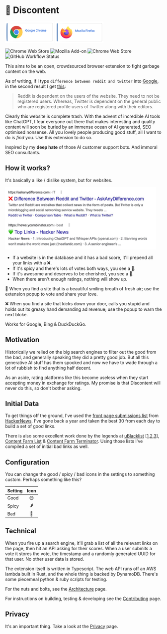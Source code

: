 # 💚 Discontent

<div>
<a href="https://chrome.google.com/webstore/detail/discontent/kglbdhongcfkafgfgofpgaehafnbgnhd" target="_blank"><img height=70 src="docs/assets/button_chrome.png" alt="Get Discontent for Chrome"></img></a>
<a href="https://addons.mozilla.org/addon/discontent" target="_blank"><img height=70 src="docs/assets/button_firefox.png" alt="Get Discontent for Firefox"></img></a>
</div>


![Chrome Web Store](https://img.shields.io/chrome-web-store/users/kglbdhongcfkafgfgofpgaehafnbgnhd?label=Chrome%20users&color=blue)
![Mozilla Add-on](https://img.shields.io/amo/users/discontent?label=Firefox%20users&color=blue)
![Chrome Web Store](https://img.shields.io/chrome-web-store/stars/kglbdhongcfkafgfgofpgaehafnbgnhd?label=Chrome%20rating)
![GitHub Workflow Status](https://img.shields.io/github/actions/workflow/status/tom-barone/Discontent/continuous-integration.yml?label=Build)

This aims to be an open, crowdsourced browser extension to fight garbage content on the web.

As of writing, if I type `difference between reddit and twitter` into [Google](https://www.google.com/search?q=difference%20between%20reddit%20and%20twitter), in the second result I get [this](https://askanydifference.com/difference-between-reddit-and-twitte/):

> Reddit is dependent on the users of the website. They need to not be registered users. Whereas, Twitter is dependent on the general public who are registered profile users of Twitter along with their editors.

Clearly this website is complete trash. With the advent of incredible AI tools like ChatGPT, I fear everyone out there that makes interesting and quality content will soon be buried by an immense ocean of AI generated, SEO optimised nonsense. All you lovely people producing good stuff, all I want to do is _find_ you. Use this extension to do so.

Inspired by my **deep hate** of those AI customer support bots. And immoral SEO consultants.

## How it works?

It's basically a like / dislike system, but for websites.

<img height=200 src="docs/assets/screenshot_good_and_bad_links_cropped.jpg" alt="Links with icons prepended"></img>

- If a website is in the database and it has a bad score, it'll prepend all your links with a ❌.
- If it's spicy and there's lots of votes both ways, you see a 🤨.
- If it's awesome and deserves to be cherished, you see a 💚.
- When there aren't enough ratings, nothing will show up.

💚 When you find a site that is a beautiful smiling breath of fresh air; use the extension popup to vote and share your love.

❌ When you find a site that kicks down your door, calls you stupid and holds out its greasy hand demanding ad revenue; use the popup to warn the next bloke.

Works for Google, Bing & DuckDuckGo.

## Motivation

Historically we relied on the big search engines to filter out the good from the bad, and generally speaking they did a pretty good job. But all this generative AI stuff has them spooked and now we have to wade through a lot of rubbish to find anything half decent.

As an aside, rating platforms like this become useless when they start accepting money in exchange for ratings. My promise is that Discontent will never do this, so don't bother asking.

## Initial Data

To get things off the ground, I've used the [front page submissions list](https://news.ycombinator.com/lists) from [HackerNews](https://news.ycombinator.com/news). I've gone back a year and taken the best 30 from each day to build a set of good links.

There is also some excellent work done by the legends at [uBlacklist](https://iorate.github.io/ublacklist/docs) [[1](https://github.com/arosh/ublacklist-github-translation),[2](https://github.com/arosh/ublacklist-stackoverflow-translation),[3](https://github.com/franga2000/aliexpress-fake-sites)], [Content Farm List](https://github.com/wdmpa/content-farm-list) & [Content Farm Terminator](https://danny0838.github.io/content-farm-terminator/en/). Using those lists I've compiled a set of initial bad links as well.

## Configuration

You can change the good / spicy / bad icons in the settings to something custom. Perhaps something like this?

| Setting | Icon |
| ------- | :--: |
| Good    |  😍  |
| Spicy   |  🌶   |
| Bad     |  🤮  |

## Technical

When you fire up a search engine, it'll grab a list of all the relevant links on the page, then hit an API asking for their scores.
When a user submits a vote it stores the vote, the timestamp and a randomly generated UUID for that user. No other user data is stored.

The extension itself is written in Typescript. The web API runs off an AWS lambda built in Rust, and the whole thing is backed by DynamoDB. There's some piecemeal python & ruby scripts for testing.

For the nuts and bolts, see the [Architecture](./docs/architecture.md) page.

For instructions on building, testing & developing see the [Contributing](./docs/contributing.md) page.

## Privacy

It's an important thing. Take a look at the [Privacy](./docs/privacy.md) page.
